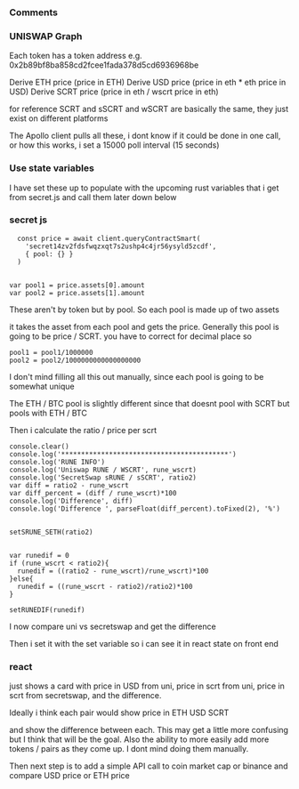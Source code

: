 ### Comments


### UNISWAP Graph

Each token has a token address e.g. 0x2b89bf8ba858cd2fcee1fada378d5cd6936968be

Derive ETH price (price in ETH)
Derive USD price (price in eth * eth price in USD)
Derive SCRT price (price in eth / wscrt price in eth)

for reference SCRT and sSCRT and wSCRT are basically the same, they just exist on different platforms


The Apollo client pulls all these, i dont know if it could be done in one call, or how this works, i set a 15000 poll interval (15 seconds)


### Use state variables

I have set these up to populate with the upcoming rust variables that i get from secret.js and call them later down below


### secret js
```
  const price = await client.queryContractSmart(
    'secret14zv2fdsfwqzxqt7s2ushp4c4jr56ysyld5zcdf',
    { pool: {} }
  )


var pool1 = price.assets[0].amount
var pool2 = price.assets[1].amount
```


These aren't by token but by pool. So each pool is made up of two assets

it takes the asset from each pool and gets the price. Generally this pool is going to be price / SCRT. 
you have to correct for decimal place so 


```
pool1 = pool1/1000000
pool2 = pool2/1000000000000000000
```

I don't mind filling all this out manually, since each pool is going to be somewhat unique

The ETH / BTC pool is slightly different since that doesnt pool with SCRT but pools with ETH / BTC

Then i calculate the ratio / price per scrt 
```
console.clear()
console.log('******************************************')
console.log('RUNE INFO')
console.log('Uniswap RUNE / WSCRT', rune_wscrt)
console.log('SecretSwap sRUNE / sSCRT', ratio2)
var diff = ratio2 - rune_wscrt
var diff_percent = (diff / rune_wscrt)*100
console.log('Difference', diff)
console.log('Difference ', parseFloat(diff_percent).toFixed(2), '%')


setSRUNE_SETH(ratio2)


var runedif = 0
if (rune_wscrt < ratio2){
  runedif = ((ratio2 - rune_wscrt)/rune_wscrt)*100 
}else{
  runedif = ((rune_wscrt - ratio2)/ratio2)*100
}

setRUNEDIF(runedif)
```

I now compare uni vs secretswap and get the difference

Then i set it with the set variable so i can see it in react state on front end



### react

just shows a card with price in USD from uni, price in scrt from uni, price in scrt from secretswap, and the difference. 

Ideally i think each pair would show price in 
ETH 
USD
SCRT

and show the difference between each. This may get a little more confusing but I think that will be the goal. Also the ability to more easily add more tokens / pairs as they come up. I dont mind doing them manually. 

Then next step is to add a simple API call to coin market cap or binance and compare USD price or ETH price




